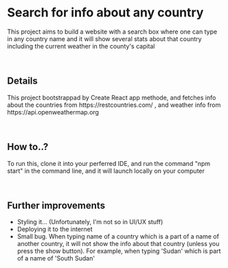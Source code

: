 <h1>Search for info about any country</h1>
<p>This project aims to build a website with a search box where one can type in any country name and it will show several stats about that country including the current weather in the county's capital</p>
<br>
<h2>Details</h2>
<p>This project bootstrappad by Create React app methode, and fetches info about the countries from https://restcountries.com/ , and weather info from https://api.openweathermap.org </p>
<br>
<h2>How to..?</h2>
<p>To run this, clone it into your perferred IDE, and run the command "npm start" in the command line, and it will launch locally on your computer</p>
<br>
<h2>Further improvements</h2>
<ul>
  <li>Styling it... (Unfortunately, I'm not so in UI/UX stuff)</li>
  <li>Deploying it to the internet</li>
  <li>Small bug. When typing name of a country which is a part of a name of another country, it will not show the info about that country (unless you press the show button). For example, when typing 'Sudan' which is part of a name of 'South Sudan'</li>
  </ul>
